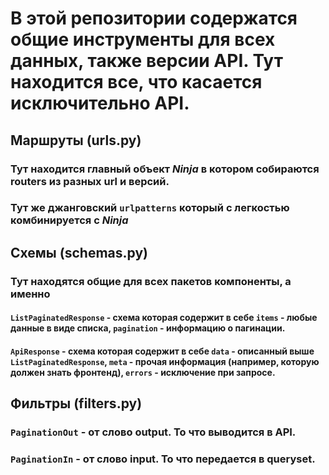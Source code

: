 # В этой репозитории содержатся общие инструменты для всех данных, также версии API. Тут находится все, что касается исключительно API.
## Маршруты (urls.py)
### Тут находится главный объект *Ninja* в котором собираются routers из разных url и версий.
### Тут же джанговский `urlpatterns` который с легкостью комбинируется с *Ninja*
## Схемы (schemas.py)
### Тут находятся общие для всех пакетов компоненты, а именно 
#### `ListPaginatedResponse` - схема которая содержит в себе `items` - любые данные в виде списка, `pagination` - информацию о пагинации.
#### `ApiResponse` - схема которая содержит в себе `data` - описанный выше `ListPaginatedResponse`, `meta` - прочая информация (например, которую должен знать фронтенд), `errors` - исключение при запросе.
## Фильтры (filters.py)
### `PaginationOut` - от слово output. То что выводится в API.
### `PaginationIn` - от слово input. То что передается в queryset. 